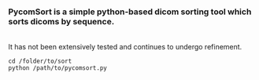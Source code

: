 ### PycomSort is a simple python-based dicom sorting tool which sorts dicoms by sequence. 
<br>
It has not been extensively tested and continues to undergo refinement.

``` 
cd /folder/to/sort
python /path/to/pycomsort.py

```

